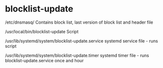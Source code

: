 # blocklist-update


/etc/dnsmasq/
  Contains block list, last version of block list and header file

/usr/local/bin/blocklist-update
  Script

/usr/lib/systemd/system/blocklist-update.service
  systemd service file - runs script

/usr/lib/systemd/system/blocklist-update.timer
  systemd timer file - runs blocklist-update.service once and hour
